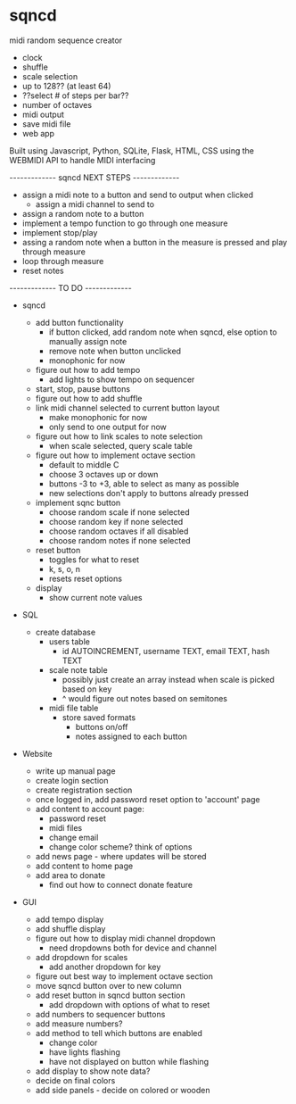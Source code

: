 # sqncd
midi random sequence creator

- clock
- shuffle
- scale selection
- up to 128?? (at least 64)
- ??select # of steps per bar??
- number of octaves
- midi output
- save midi file
- web app

Built using Javascript, Python, SQLite, Flask, HTML, CSS
using the WEBMIDI API to handle MIDI interfacing

------------- sqncd NEXT STEPS -------------
- assign a midi note to a button and send to output when clicked
    - assign a midi channel to send to
- assign a random note to a button
- implement a tempo function to go through one measure
- implement stop/play
- assing a random note when a button in the measure is pressed and play through measure
- loop through measure
- reset notes







------------- TO DO -------------
- sqncd 
    - add button functionality
        - if button clicked, add random note when sqncd, else option to manually assign note
        - remove note when button unclicked
        - monophonic for now
    - figure out how to add tempo
        - add lights to show tempo on sequencer
    - start, stop, pause buttons
    - figure out how to add shuffle
    - link midi channel selected to current button layout
        - make monophonic for now
        - only send to one output for now
    - figure out how to link scales to note selection
        - when scale selected, query scale table
    - figure out how to implement octave section
        - default to middle C
        - choose 3 octaves up or down
        - buttons -3 to +3, able to select as many as possible
        - new selections don't apply to buttons already pressed
    - implement sqnc button
        - choose random scale if none selected
        - choose random key if none selected
        - choose random octaves if all disabled
        - choose random notes if none selected
    - reset button
        - toggles for what to reset
        - k, s, o, n
        - resets reset options
    - display
        - show current note values


- SQL
    - create database
        - users table
            - id AUTOINCREMENT, username TEXT, email TEXT, hash TEXT
        - scale note table
            - possibly just create an array instead when scale is picked based on key
            - ^ would figure out notes based on semitones
        - midi file table
            - store saved formats
                - buttons on/off
                - notes assigned to each button


- Website
    - write up manual page
    - create login section
    - create registration section
    - once logged in, add password reset option to 'account' page
    - add content to account page:
        - password reset
        - midi files
        - change email
        - change color scheme? think of options
    - add news page - where updates will be stored
    - add content to home page
    - add area to donate
        - find out how to connect donate feature


- GUI
    - add tempo display
    - add shuffle display
    - figure out how to display midi channel dropdown
        - need dropdowns both for device and channel
    - add dropdown for scales
        - add another dropdown for key
    - figure out best way to implement octave section
    - move sqncd button over to new column
    - add reset button in sqncd button section
        - add dropdown with options of what to reset
    - add numbers to sequencer buttons
    - add measure numbers?
    - add method to tell which buttons are enabled
        - change color
        - have lights flashing
        - have not displayed on button while flashing
    - add display to show note data?
    - decide on final colors
    - add side panels - decide on colored or wooden
